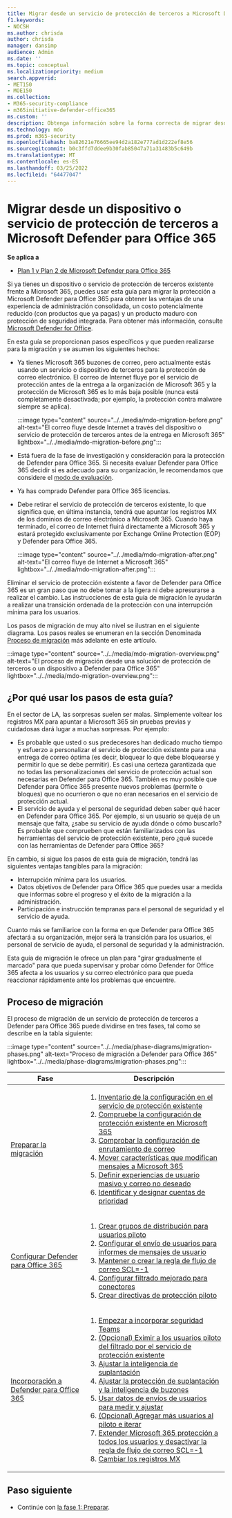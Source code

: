 ```yaml
---
title: Migrar desde un servicio de protección de terceros a Microsoft Defender para Office 365
f1.keywords:
- NOCSH
ms.author: chrisda
author: chrisda
manager: dansimp
audience: Admin
ms.date: ''
ms.topic: conceptual
ms.localizationpriority: medium
search.appverid:
- MET150
- MOE150
ms.collection:
- M365-security-compliance
- m365initiative-defender-office365
ms.custom: ''
description: Obtenga información sobre la forma correcta de migrar desde dispositivos o servicios de protección de terceros como Google Postini, el Firewall de virus y correo no deseado de Barracuda o Cisco IronPort a Microsoft Defender para Office 365 protección.
ms.technology: mdo
ms.prod: m365-security
ms.openlocfilehash: ba82621e76665ee94d2a182e777ad1d222ef8e56
ms.sourcegitcommit: b0c3ffd7ddee9b30fab85047a71a31483b5c649b
ms.translationtype: MT
ms.contentlocale: es-ES
ms.lasthandoff: 03/25/2022
ms.locfileid: "64477047"
---
```

# <a name="migrate-from-a-third-party-protection-service-or-device-to-microsoft-defender-for-office-365"></a>Migrar desde un dispositivo o servicio de protección de terceros a Microsoft Defender para Office 365

**Se aplica a**
- [Plan 1 y Plan 2 de Microsoft Defender para Office 365](defender-for-office-365.md)

Si ya tienes un dispositivo o servicio de protección de terceros existente frente a Microsoft 365, puedes usar esta guía para migrar la protección a Microsoft Defender para Office 365 para obtener las ventajas de una experiencia de administración consolidada, un costo potencialmente reducido (con productos que ya pagas) y un producto maduro con protección de seguridad integrada. Para obtener más información, consulte [Microsoft Defender for Office](https://www.microsoft.com/security/business/threat-protection/office-365-defender).

En esta guía se proporcionan pasos específicos y que pueden realizarse para la migración y se asumen los siguientes hechos:

- Ya tienes Microsoft 365 buzones de correo, pero actualmente estás usando un servicio o dispositivo de terceros para la protección de correo electrónico. El correo de Internet fluye por el servicio de protección antes de la entrega a la organización de Microsoft 365 y la protección de Microsoft 365 es lo más baja posible (nunca está completamente desactivada; por ejemplo, la protección contra malware siempre se aplica).

  :::image type="content" source="../../media/mdo-migration-before.png" alt-text="El correo fluye desde Internet a través del dispositivo o servicio de protección de terceros antes de la entrega en Microsoft 365" lightbox="../../media/mdo-migration-before.png":::

- Está fuera de la fase de investigación y consideración para la protección de Defender para Office 365. Si necesita evaluar Defender para Office 365 decidir si es adecuado para su organización, le recomendamos que considere el [modo de evaluación](office-365-evaluation.md).

- Ya has comprado Defender para Office 365 licencias.

- Debe retirar el servicio de protección de terceros existente, lo que significa que, en última instancia, tendrá que apuntar los registros MX de los dominios de correo electrónico a Microsoft 365. Cuando haya terminado, el correo de Internet fluirá directamente a Microsoft 365 y estará protegido exclusivamente por Exchange Online Protection (EOP) y Defender para Office 365.

  :::image type="content" source="../../media/mdo-migration-after.png" alt-text="El correo fluye de Internet a Microsoft 365" lightbox="../../media/mdo-migration-after.png":::

Eliminar el servicio de protección existente a favor de Defender para Office 365 es un gran paso que no debe tomar a la ligera ni debe apresurarse a realizar el cambio. Las instrucciones de esta guía de migración le ayudarán a realizar una transición ordenada de la protección con una interrupción mínima para los usuarios.

Los pasos de migración de muy alto nivel se ilustran en el siguiente diagrama. Los pasos reales se enumeran en la sección Denominada [Proceso de migración](#the-migration-process) más adelante en este artículo.

:::image type="content" source="../../media/mdo-migration-overview.png" alt-text="El proceso de migración desde una solución de protección de terceros o un dispositivo a Defender para Office 365" lightbox="../../media/mdo-migration-overview.png":::

## <a name="why-use-the-steps-in-this-guide"></a>¿Por qué usar los pasos de esta guía?

En el sector de LA, las sorpresas suelen ser malas. Simplemente voltear los registros MX para apuntar a Microsoft 365 sin pruebas previas y cuidadosas dará lugar a muchas sorpresas. Por ejemplo:

- Es probable que usted o sus predecesores han dedicado mucho tiempo y esfuerzo a personalizar el servicio de protección existente para una entrega de correo óptima (es decir, bloquear lo que debe bloquearse y permitir lo que se debe permitir). Es casi una certeza garantizada que no todas las personalizaciones del servicio de protección actual son necesarias en Defender para Office 365. También es muy posible que Defender para Office 365 presente nuevos problemas (permite o bloques) que no ocurrieron o que no eran necesarios en el servicio de protección actual.
- El servicio de ayuda y el personal de seguridad deben saber qué hacer en Defender para Office 365. Por ejemplo, si un usuario se queja de un mensaje que falta, ¿sabe su servicio de ayuda dónde o cómo buscarlo? Es probable que comprueben que están familiarizados con las herramientas del servicio de protección existente, pero ¿qué sucede con las herramientas de Defender para Office 365?

En cambio, si sigue los pasos de esta guía de migración, tendrá las siguientes ventajas tangibles para la migración:

- Interrupción mínima para los usuarios.
- Datos objetivos de Defender para Office 365 que puedes usar a medida que informas sobre el progreso y el éxito de la migración a la administración.
- Participación e instrucción tempranas para el personal de seguridad y el servicio de ayuda.

Cuanto más se familiarice con la forma en que Defender para Office 365 afectará a su organización, mejor será la transición para los usuarios, el personal de servicio de ayuda, el personal de seguridad y la administración.

Esta guía de migración le ofrece un plan para "girar gradualmente el marcado" para que pueda supervisar y probar cómo Defender for Office 365 afecta a los usuarios y su correo electrónico para que pueda reaccionar rápidamente ante los problemas que encuentre.

## <a name="the-migration-process"></a>Proceso de migración

El proceso de migración de un servicio de protección de terceros a Defender para Office 365 puede dividirse en tres fases, tal como se describe en la tabla siguiente:

:::image type="content" source="../../media/phase-diagrams/migration-phases.png" alt-text="Proceso de migración a Defender para Office 365" lightbox="../../media/phase-diagrams/migration-phases.png":::

|Fase|Descripción|
|---|---|
|[Preparar la migración](migrate-to-defender-for-office-365-prepare.md)|<ol><li>[Inventario de la configuración en el servicio de protección existente](migrate-to-defender-for-office-365-prepare.md#inventory-the-settings-at-your-existing-protection-service)</li><li>[Compruebe la configuración de protección existente en Microsoft 365](migrate-to-defender-for-office-365-prepare.md#check-your-existing-protection-configuration-in-microsoft-365)</li><li>[Comprobar la configuración de enrutamiento de correo](migrate-to-defender-for-office-365-prepare.md#check-your-mail-routing-configuration)</li><li>[Mover características que modifican mensajes a Microsoft 365](migrate-to-defender-for-office-365-prepare.md#move-features-that-modify-messages-into-microsoft-365)</li><li>[Definir experiencias de usuario masivo y correo no deseado](migrate-to-defender-for-office-365-prepare.md#define-spam-and-bulk-user-experiences)</li><li>[Identificar y designar cuentas de prioridad](migrate-to-defender-for-office-365-prepare.md#identify-and-designate-priority-accounts)</li></ol>|
|[Configurar Defender para Office 365](migrate-to-defender-for-office-365-setup.md)|<ol><li>[Crear grupos de distribución para usuarios piloto](migrate-to-defender-for-office-365-setup.md#step-1-create-distribution-groups-for-pilot-users)</li><li>[Configurar el envío de usuarios para informes de mensajes de usuario](migrate-to-defender-for-office-365-setup.md#step-2-configure-user-submission-for-user-message-reporting)</li><li>[Mantener o crear la regla de flujo de correo SCL=-1](migrate-to-defender-for-office-365-setup.md#step-3-maintain-or-create-the-scl-1-mail-flow-rule)</li><li>[Configurar filtrado mejorado para conectores](migrate-to-defender-for-office-365-setup.md#step-4-configure-enhanced-filtering-for-connectors)</li><li>[Crear directivas de protección piloto](migrate-to-defender-for-office-365-setup.md#step-5-create-pilot-protection-policies)</li></ol>|
|[Incorporación a Defender para Office 365](migrate-to-defender-for-office-365-onboard.md)|<ol><li>[Empezar a incorporar seguridad Teams](migrate-to-defender-for-office-365-onboard.md#step-1-begin-onboarding-security-teams)</li><li>[(Opcional) Eximir a los usuarios piloto del filtrado por el servicio de protección existente](migrate-to-defender-for-office-365-onboard.md#step-2-optional-exempt-pilot-users-from-filtering-by-your-existing-protection-service)</li><li>[Ajustar la inteligencia de suplantación](migrate-to-defender-for-office-365-onboard.md#step-3-tune-spoof-intelligence)</li><li>[Ajustar la protección de suplantación y la inteligencia de buzones](migrate-to-defender-for-office-365-onboard.md#step-4-tune-impersonation-protection-and-mailbox-intelligence)</li><li>[Usar datos de envíos de usuarios para medir y ajustar](migrate-to-defender-for-office-365-onboard.md#step-5-use-data-from-user-submissions-to-measure-and-adjust)</li><li>[(Opcional) Agregar más usuarios al piloto e iterar](migrate-to-defender-for-office-365-onboard.md#step-6-optional-add-more-users-to-your-pilot-and-iterate)</li><li>[Extender Microsoft 365 protección a todos los usuarios y desactivar la regla de flujo de correo SCL=-1](migrate-to-defender-for-office-365-onboard.md#step-7-extend-microsoft-365-protection-to-all-users-and-turn-off-the-scl-1-mail-flow-rule)</li><li>[Cambiar los registros MX](migrate-to-defender-for-office-365-onboard.md#step-8-switch-your-mx-records)</li></ol>|

## <a name="next-step"></a>Paso siguiente

- Continúe con [la fase 1: Preparar](migrate-to-defender-for-office-365-prepare.md).
